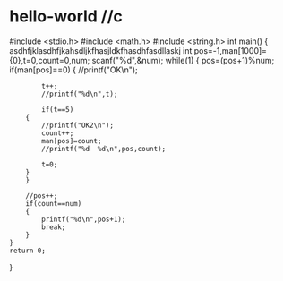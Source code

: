 # hello-world  //c
#include <stdio.h>
#include <math.h>
#include <string.h>
int main()
{
asdhfjklasdhfjkahsdljkfhasjldkfhasdhfasdllaskj
	int pos=-1,man[1000]={0},t=0,count=0,num;
	scanf("%d",&num);
	while(1)
	{
		pos=(pos+1)%num;
		if(man[pos]==0)
		{
			//printf("OK\n");
			
			t++;
			//printf("%d\n",t);
			
			if(t==5)
		{
			//printf("OK2\n");
			count++;
			man[pos]=count;
			//printf("%d  %d\n",pos,count);
			
			t=0;
		}
		}
		
		//pos++;
		if(count==num)
		{
			printf("%d\n",pos+1);
			break;
		}
	}
	return 0;
}

